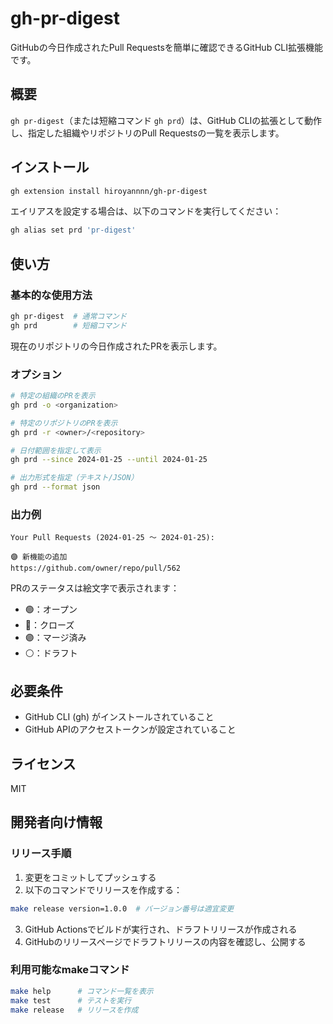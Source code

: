 # gh-pr-digest

GitHubの今日作成されたPull Requestsを簡単に確認できるGitHub CLI拡張機能です。

## 概要

`gh pr-digest`（または短縮コマンド `gh prd`）は、GitHub CLIの拡張として動作し、指定した組織やリポジトリのPull Requestsの一覧を表示します。

## インストール

```bash
gh extension install hiroyannnn/gh-pr-digest
```

エイリアスを設定する場合は、以下のコマンドを実行してください：

```bash
gh alias set prd 'pr-digest'
```

## 使い方

### 基本的な使用方法

```bash
gh pr-digest  # 通常コマンド
gh prd        # 短縮コマンド
```

現在のリポジトリの今日作成されたPRを表示します。

### オプション

```bash
# 特定の組織のPRを表示
gh prd -o <organization>

# 特定のリポジトリのPRを表示
gh prd -r <owner>/<repository>

# 日付範囲を指定して表示
gh prd --since 2024-01-25 --until 2024-01-25

# 出力形式を指定（テキスト/JSON）
gh prd --format json
```

### 出力例

```
Your Pull Requests (2024-01-25 〜 2024-01-25):

🟣 新機能の追加
https://github.com/owner/repo/pull/562
```

PRのステータスは絵文字で表示されます：

- 🟢：オープン
- 🔴：クローズ
- 🟣：マージ済み
- ⚪️：ドラフト

## 必要条件

- GitHub CLI (gh) がインストールされていること
- GitHub APIのアクセストークンが設定されていること

## ライセンス

MIT

## 開発者向け情報

### リリース手順

1. 変更をコミットしてプッシュする
2. 以下のコマンドでリリースを作成する：

```bash
make release version=1.0.0  # バージョン番号は適宜変更
```

3. GitHub Actionsでビルドが実行され、ドラフトリリースが作成される
4. GitHubのリリースページでドラフトリリースの内容を確認し、公開する

### 利用可能なmakeコマンド

```bash
make help      # コマンド一覧を表示
make test      # テストを実行
make release   # リリースを作成
```
